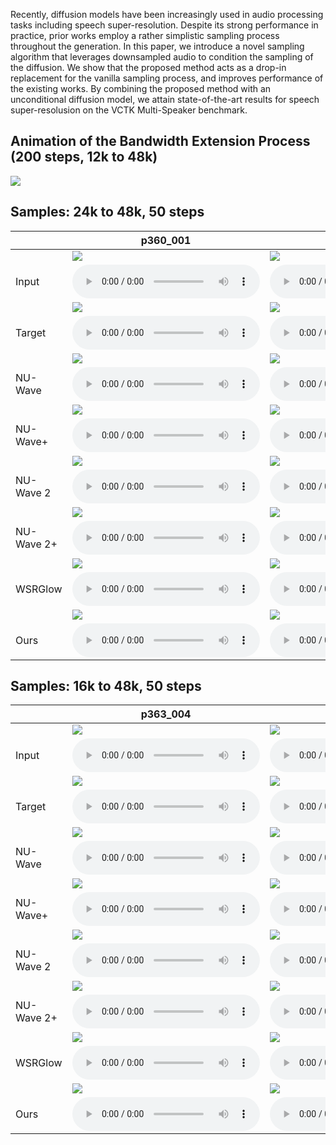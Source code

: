 Recently, diffusion models have been increasingly used in audio processing tasks including speech super-resolution.
Despite its strong performance in practice, prior works employ a rather simplistic sampling process throughout the generation.
In this paper, we introduce a novel sampling algorithm that leverages downsampled audio to condition the sampling of the diffusion.
We show that the proposed method acts as a drop-in replacement for the vanilla sampling process, and improves performance of the existing works.
By combining the proposed method with an unconditional diffusion model, we attain state-of-the-art results for speech super-resolusion on the VCTK Multi-Speaker benchmark.

## Animation of the Bandwidth Extension Process (200 steps, 12k to 48k)

![](ani/generation.gif)

## Samples: 24k to 48k, 50 steps

|            | p360_001                                                                           | p361_002                                                                           |
|------------|------------------------------------------------------------------------------------|------------------------------------------------------------------------------------|
|            | ![](samples/x2/p360_001_mic1.png)                                                  | ![](samples/x2/p361_002_mic1.png)                                                  |
| Input      | <audio src="samples/x2/p360_001_mic1.wav" controls="" preload=""></audio>          | <audio src="samples/x2/p361_002_mic1.wav" controls="" preload=""></audio>          |
|            | ![](samples/origin/p360_001_mic1.png)                                              | ![](samples/origin/p361_002_mic1.png)                                              |
| Target     | <audio src="samples/origin/p360_001_mic1.wav" controls="" preload=""></audio>      | <audio src="samples/origin/p361_002_mic1.wav" controls="" preload=""></audio>      |
|            | ![](samples/x2-nuwave/p360_001_mic1.png)                                           | ![](samples/x2-nuwave/p361_002_mic1.png)                                           |
| NU-Wave    | <audio src="samples/x2-nuwave/p360_001_mic1.wav" controls="" preload=""></audio>   | <audio src="samples/x2-nuwave/p361_002_mic1.wav" controls="" preload=""></audio>   |
|            | ![](samples/x2-nuwave+/p360_001_mic1.png)                                          | ![](samples/x2-nuwave+/p361_002_mic1.png)                                          |
| NU-Wave+   | <audio src="samples/x2-nuwave+/p360_001_mic1.wav" controls="" preload=""></audio>  | <audio src="samples/x2-nuwave+/p361_002_mic1.wav" controls="" preload=""></audio>  |
|            | ![](samples/x2-nuwave2/p360_001_mic1.png)                                          | ![](samples/x2-nuwave2/p361_002_mic1.png)                                          |
| NU-Wave 2  | <audio src="samples/x2-nuwave2/p360_001_mic1.wav" controls="" preload=""></audio>  | <audio src="samples/x2-nuwave2/p361_002_mic1.wav" controls="" preload=""></audio>  |
|            | ![](samples/x2-nuwave2+/p360_001_mic1.png)                                         | ![](samples/x2-nuwave2+/p361_002_mic1.png)                                         |
| NU-Wave 2+ | <audio src="samples/x2-nuwave2+/p360_001_mic1.wav" controls="" preload=""></audio> | <audio src="samples/x2-nuwave2+/p361_002_mic1.wav" controls="" preload=""></audio> |
|            | ![](samples/x2-wsrglow/p360_001_mic1.png)                                          | ![](samples/x2-wsrglow/p361_002_mic1.png)                                          |
| WSRGlow    | <audio src="samples/x2-wsrglow/p360_001_mic1.wav" controls="" preload=""></audio>  | <audio src="samples/x2-wsrglow/p361_002_mic1.wav" controls="" preload=""></audio>  |
|            | ![](samples/x2-mcg/p360_001_mic1.png)                                              | ![](samples/x2-mcg/p361_002_mic1.png)                                              |
| Ours       | <audio src="samples/x2-mcg/p360_001_mic1.wav" controls="" preload=""></audio>      | <audio src="samples/x2-mcg/p361_002_mic1.wav" controls="" preload=""></audio>      |



## Samples: 16k to 48k, 50 steps

|            | p363_004                                                                           | p364_005                                                                           |
|------------|------------------------------------------------------------------------------------|------------------------------------------------------------------------------------|
|            | ![](samples/x3/p363_004_mic1.png)                                                  | ![](samples/x3/p364_005_mic1.png)                                                  |
| Input      | <audio src="samples/x3/p363_004_mic1.wav" controls="" preload=""></audio>          | <audio src="samples/x3/p364_005_mic1.wav" controls="" preload=""></audio>          |
|            | ![](samples/origin/p363_004_mic1.png)                                              | ![](samples/origin/p364_005_mic1.png)                                              |
| Target     | <audio src="samples/origin/p363_004_mic1.wav" controls="" preload=""></audio>      | <audio src="samples/origin/p364_005_mic1.wav" controls="" preload=""></audio>      |
|            | ![](samples/x3-nuwave/p363_004_mic1.png)                                           | ![](samples/x3-nuwave/p364_005_mic1.png)                                           |
| NU-Wave    | <audio src="samples/x3-nuwave/p363_004_mic1.wav" controls="" preload=""></audio>   | <audio src="samples/x3-nuwave/p364_005_mic1.wav" controls="" preload=""></audio>   |
|            | ![](samples/x3-nuwave+/p363_004_mic1.png)                                          | ![](samples/x3-nuwave+/p364_005_mic1.png)                                          |
| NU-Wave+   | <audio src="samples/x3-nuwave+/p363_004_mic1.wav" controls="" preload=""></audio>  | <audio src="samples/x3-nuwave+/p364_005_mic1.wav" controls="" preload=""></audio>  |
|            | ![](samples/x3-nuwave2/p363_004_mic1.png)                                          | ![](samples/x3-nuwave2/p364_005_mic1.png)                                          |
| NU-Wave 2  | <audio src="samples/x3-nuwave2/p363_004_mic1.wav" controls="" preload=""></audio>  | <audio src="samples/x3-nuwave2/p364_005_mic1.wav" controls="" preload=""></audio>  |
|            | ![](samples/x3-nuwave2+/p363_004_mic1.png)                                         | ![](samples/x3-nuwave2+/p364_005_mic1.png)                                         |
| NU-Wave 2+ | <audio src="samples/x3-nuwave2+/p363_004_mic1.wav" controls="" preload=""></audio> | <audio src="samples/x3-nuwave2+/p364_005_mic1.wav" controls="" preload=""></audio> |
|            | ![](samples/x3-wsrglow/p363_004_mic1.png)                                          | ![](samples/x3-wsrglow/p364_005_mic1.png)                                          |
| WSRGlow    | <audio src="samples/x3-wsrglow/p363_004_mic1.wav" controls="" preload=""></audio>  | <audio src="samples/x3-wsrglow/p364_005_mic1.wav" controls="" preload=""></audio>  |
|            | ![](samples/x3-mcg/p363_004_mic1.png)                                              | ![](samples/x3-mcg/p364_005_mic1.png)                                              |
| Ours       | <audio src="samples/x3-mcg/p363_004_mic1.wav" controls="" preload=""></audio>      | <audio src="samples/x3-mcg/p364_005_mic1.wav" controls="" preload=""></audio>      |
